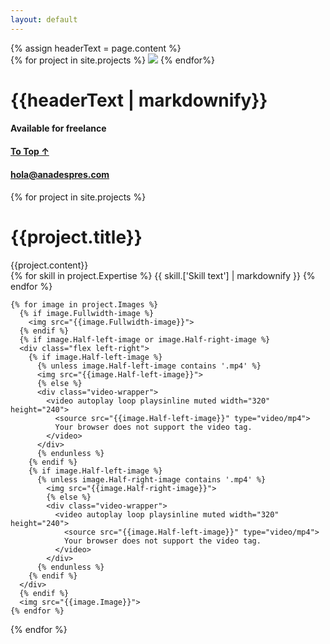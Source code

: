 ```yaml
---
layout: default
---
```


<div class="tracker"></div>
<div class="header-imager">
  {% assign headerText = page.content %}
  <div class="header-image-container">
    {% for project in site.projects %}
      <img src="{{project.['Cover Image']}}">
    {% endfor%}
  </div>
  <div class="header-text">
    <h1>{{headerText | markdownify}}</h1>
  </div>
  <div class="header-footer">
    <div class="flex">
      <div class="left">
        <h4>Available for freelance</h4>
      </div>
      <div class="center top">
        <h4><a href="#top">To Top ↑</a></h4>
      </div>
      <div class="right">
        <h4><a href="mailto:hola@anadespres.com">hola@anadespres.com</a><h4>
      </div>
    </div>
  </div>
</div>

{% for project in site.projects %}
  <div class="ad-project-wrapper">
    <h1 class="project-title">{{project.title}}</h1>
    <div class="project-description">
      {{project.content}}
    </div>
    <div class="project-expertise">
      {% for skill in project.Expertise %}
        {{ skill.['Skill text'] | markdownify }}
      {% endfor %}
    </div>

    {% for image in project.Images %}
      {% if image.Fullwidth-image %}
        <img src="{{image.Fullwidth-image}}">
      {% endif %}
      {% if image.Half-left-image or image.Half-right-image %}
      <div class="flex left-right">
        {% if image.Half-left-image %}
          {% unless image.Half-left-image contains '.mp4' %}
          <img src="{{image.Half-left-image}}">
          {% else %}
          <div class="video-wrapper">
            <video autoplay loop playsinline muted width="320" height="240">
              <source src="{{image.Half-left-image}}" type="video/mp4">
              Your browser does not support the video tag.
            </video>
          </div>
          {% endunless %}
        {% endif %}
        {% if image.Half-left-image %}
          {% unless image.Half-right-image contains '.mp4' %}
            <img src="{{image.Half-right-image}}">
            {% else %}
            <div class="video-wrapper">
              <video autoplay loop playsinline muted width="320" height="240">
                <source src="{{image.Half-left-image}}" type="video/mp4">
                Your browser does not support the video tag.
              </video>
            </div>
          {% endunless %}
        {% endif %}
      </div>
      {% endif %}
      <img src="{{image.Image}}">
    {% endfor %}
  </div>
{% endfor %}
